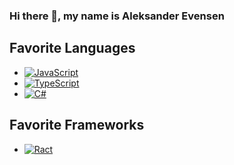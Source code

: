 ### Hi there 👋, my name is Aleksander Evensen

## Favorite Languages
 - [![JavaScript](https://img.shields.io/badge/javascript%20-%23323330.svg?&style=for-the-badge&logo=javascript&logoColor=%23F7DF1E)](#)
 - [![TypeScript](https://img.shields.io/badge/typescript%20-%23007ACC.svg?&style=for-the-badge&logo=typescript&logoColor=white)](#)
 - [![C#](https://img.shields.io/badge/c%23%20-%23239120.svg?&style=for-the-badge&logo=c-sharp&logoColor=white)](#)

## Favorite Frameworks
 - [![Ract](https://img.shields.io/badge/react%20-%2320232a.svg?&style=for-the-badge&logo=react&logoColor=%2361DAFB)](#)
